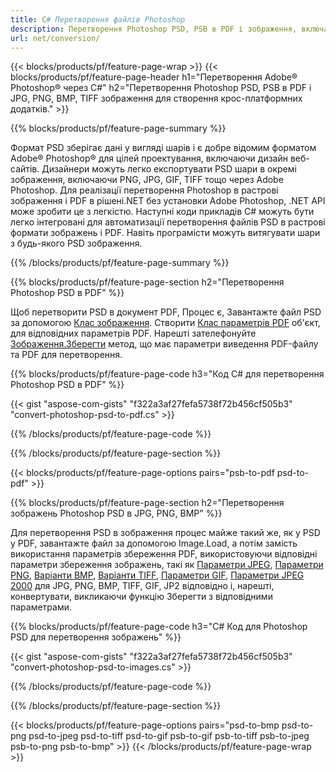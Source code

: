 ```yaml
---
title: C# Перетворення файлів Photoshop
description: Перетворення Photoshop PSD, PSB в PDF і зображення, включаючи BMP, JPG, PNG, TIFF з кількома рядками коду C# через бібліотеку.NET.
url: net/conversion/
---
```


{{< blocks/products/pf/feature-page-wrap >}}
{{< blocks/products/pf/feature-page-header h1="Перетворення Adobe® Photoshop® через C#" h2="Перетворення Photoshop PSD, PSB в PDF і JPG, PNG, BMP, TIFF зображення для створення крос-платформних додатків." >}}

{{% blocks/products/pf/feature-page-summary %}}

Формат PSD зберігає дані у вигляді шарів і є добре відомим форматом Adobe® Photoshop® для цілей проектування, включаючи дизайн веб-сайтів. Дизайнери можуть легко експортувати PSD шари в окремі зображення, включаючи PNG, JPG, GIF, TIFF тощо через Adobe Photoshop. Для реалізації перетворення Photoshop в растрові зображення і PDF в рішені.NET без установки Adobe Photoshop, .NET API може зробити це з легкістю. Наступні коди прикладів C# можуть бути легко інтегровані для автоматизації перетворення файлів PSD в растрові формати зображень і PDF. Навіть програмісти можуть витягувати шари з будь-якого PSD зображення.


{{% /blocks/products/pf/feature-page-summary %}}

{{% blocks/products/pf/feature-page-section h2="Перетворення Photoshop PSD в PDF" %}}

Щоб перетворити PSD в документ PDF, Процес є, Завантажте файл PSD за допомогою [Клас зображення](https://apireference.aspose.com/net/psd/aspose.psd/image). Створити [Клас параметрів PDF](https://apireference.aspose.com/net/psd/aspose.psd.imageoptions/pdfoptions) об'єкт, для відповідних параметрів PDF. Нарешті зателефонуйте [Зображення.Зберегти](https://apireference.aspose.com/net/psd/aspose.psd.image/save/methods/3) метод, що має параметри виведення PDF-файлу та PDF для перетворення.

{{% blocks/products/pf/feature-page-code h3="Код C# для перетворення Photoshop PSD в PDF" %}}

{{< gist "aspose-com-gists" "f322a3af27fefa5738f72b456cf505b3" "convert-photoshop-psd-to-pdf.cs" >}}

{{% /blocks/products/pf/feature-page-code %}}

{{% /blocks/products/pf/feature-page-section %}}

{{< blocks/products/pf/feature-page-options pairs="psb-to-pdf psd-to-pdf" >}}

{{% blocks/products/pf/feature-page-section h2="Перетворення зображень Photoshop PSD в JPG, PNG, BMP" %}}

Для перетворення PSD в зображення процес майже такий же, як у PSD у PDF, завантажте файл за допомогою Image.Load, а потім замість використання параметрів збереження PDF, використовуючи відповідні параметри збереження зображень, такі як [Параметри JPEG](https://apireference.aspose.com/net/psd/aspose.psd.imageoptions/jpegoptions), [Параметри PNG](https://apireference.aspose.com/net/psd/aspose.psd.imageoptions/pngoptions),  [Варіанти BMP](https://apireference.aspose.com/net/psd/aspose.psd.imageoptions/bmpoptions), [Варіанти TIFF](https://apireference.aspose.com/net/psd/aspose.psd.imageoptions/tiffoptions),  [Параметри GIF](https://apireference.aspose.com/net/psd/aspose.psd.imageoptions/gifoptions), [Параметри JPEG 2000](https://apireference.aspose.com/net/psd/aspose.psd.imageoptions/jpeg2000options) для JPG, PNG, BMP, TIFF, GIF, JP2 відповідно і, нарешті, конвертувати, викликаючи функцію Зберегти з відповідними параметрами.


{{% blocks/products/pf/feature-page-code h3="C# Код для Photoshop PSD для перетворення зображень" %}}

{{< gist "aspose-com-gists" "f322a3af27fefa5738f72b456cf505b3" "convert-photoshop-psd-to-images.cs" >}}

{{% /blocks/products/pf/feature-page-code %}}

{{% /blocks/products/pf/feature-page-section %}}

{{< blocks/products/pf/feature-page-options pairs="psd-to-bmp psd-to-png psd-to-jpeg psd-to-tiff psd-to-gif psb-to-gif psb-to-tiff psb-to-jpeg psb-to-png psb-to-bmp" >}}
{{< /blocks/products/pf/feature-page-wrap >}}
